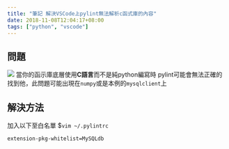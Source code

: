 ```yaml
---
title: "筆記 解決VSCode上pylint無法解析c函式庫的內容"
date: 2018-11-08T12:04:17+08:00
tags: ["python", "vscode"]
---
```


## 問題
![](https://i.imgur.com/fczhIaz.png)
當你的函示庫底層使用**C語言**而不是純python編寫時
pylint可能會無法正確的找到他，此問題可能出現在`numpy`或是本例的`mysqlclient`上

## 解決方法

加入以下至白名單
$`vim ~/.pylintrc`
```
extension-pkg-whitelist=MySQLdb
```